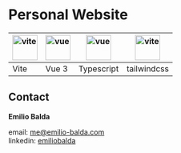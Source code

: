 # Personal Website
| <img  src="https://vitejs.dev/logo.svg"  alt="vite"  height="50"/> | <img  src="https://vuejs.org/images/logo.png"  alt="vue"  height="50"/> | <img  src="https://upload.wikimedia.org/wikipedia/commons/thumb/4/4c/Typescript_logo_2020.svg/512px-Typescript_logo_2020.svg.png"  alt="vue"  height="50"/> | <img  src="https://upload.wikimedia.org/wikipedia/commons/thumb/d/d5/Tailwind_CSS_Logo.svg/2048px-Tailwind_CSS_Logo.svg.png"  alt="vite"  height="50"/> |
|--|--|--|--|
| Vite | Vue 3 | Typescript | tailwindcss |

## Contact

**Emilio Balda**
<p>
email: <a  href="mailto:me@emilio-balda.com">me@emilio-balda.com</a> <br/>
linkedin: <a  href="https://www.linkedin.com/in/emiliobalda/">emiliobalda</a>
</p>

